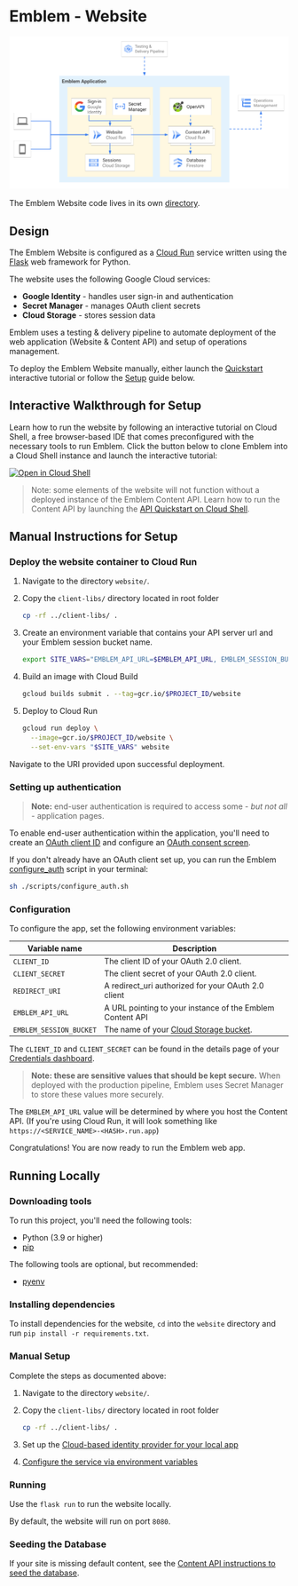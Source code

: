 # Emblem - Website

![Emblem Application architecture diagram](../docs/images/application.png)

The Emblem Website code lives in its own [directory](https://github.com/GoogleCloudPlatform/emblem/tree/main/website).

## Design

The Emblem Website is configured as a [Cloud Run](https://cloud.google.com/run) service written using the [Flask](https://flask.palletsprojects.com/en/2.0.x/) web framework for Python.

The website uses the following Google Cloud services:

* **Google Identity** - handles user sign-in and authentication
* **Secret Manager** - manages OAuth client secrets
* **Cloud Storage** - stores session data

Emblem uses a testing & delivery pipeline to automate deployment of the web application (Website & Content API) and setup of operations management.

To deploy the Emblem Website manually, either launch the [Quickstart](#quickstart) interactive tutorial or follow the [Setup](#setup) guide below.

## Interactive Walkthrough for Setup

Learn how to run the website by following an interactive tutorial on Cloud Shell, a free browser-based IDE that comes preconfigured with the necessary tools to run Emblem. Click the button below to clone Emblem into a Cloud Shell instance and launch the interactive tutorial:

[![Open in Cloud Shell](https://gstatic.com/cloudssh/images/open-btn.svg)](https://ssh.cloud.google.com/cloudshell/editor?cloudshell_git_repo=https%3A%2F%2Fgithub.com%2FGoogleCloudPlatform%2Femblem&cloudshell_tutorial=docs%2Ftutorials%2Fwebsite-quickstart.md)

> Note: some elements of the website will not function without a deployed instance of the Emblem Content API. Learn how to run the Content API by launching the [API Quickstart on Cloud Shell](https://ssh.cloud.google.com/cloudshell/editor?cloudshell_git_repo=https%3A%2F%2Fgithub.com%2FGoogleCloudPlatform%2Femblem&cloudshell_tutorial=docs%2Ftutorials%2Fapi-quickstart.md).

## Manual Instructions for Setup

### Deploy the website container to Cloud Run

1. Navigate to the directory `website/`.

1. Copy the `client-libs/` directory located in root folder

    ```sh
    cp -rf ../client-libs/ .
    ```

1. Create an environment variable that contains your API server url and your Emblem session bucket name.

    ```sh
    export SITE_VARS="EMBLEM_API_URL=$EMBLEM_API_URL, EMBLEM_SESSION_BUCKET=${EMBLEM_SESSION_BUCKET}"
    ```

1. Build an image with Cloud Build

    ```sh
    gcloud builds submit . --tag=gcr.io/$PROJECT_ID/website
    ```

1. Deploy to Cloud Run

    ```sh
    gcloud run deploy \
      --image=gcr.io/$PROJECT_ID/website \
      --set-env-vars "$SITE_VARS" website
    ```

Navigate to the URI provided upon successful deployment.

### Setting up authentication

> **Note:** end-user authentication is required to access some - _but not all_ - application pages.

To enable end-user authentication within the application, you'll need to create an [OAuth client ID](https://console.cloud.google.com/apis/credentials/oauthclient) and configure an [OAuth consent screen](https://console.cloud.google.com/apis/credentials/consent).

If you don't already have an OAuth client set up, you can run the Emblem [configure_auth](./scripts/configure_auth.sh) script in your terminal:

```sh
sh ./scripts/configure_auth.sh
```

### Configuration

To configure the app, set the following environment variables:

| **Variable name**       | **Description**                                           |
| ----------------------- | --------------------------------------------------------- |
| `CLIENT_ID`             | The client ID of your OAuth 2.0 client.               |
| `CLIENT_SECRET`         | The client secret of your OAuth 2.0 client.           |
| `REDIRECT_URI`          | A redirect_uri authorized for your OAuth 2.0 client   |
| `EMBLEM_API_URL`        | A URL pointing to your instance of the Emblem Content API |
| `EMBLEM_SESSION_BUCKET` | The name of your [Cloud Storage bucket](https://cloud.google.com/storage/docs/key-terms#buckets). |

The `CLIENT_ID` and `CLIENT_SECRET` can be found in the details page of your [Credentials dashboard](https://console.cloud.google.com/apis/credentials).

> **Note: these are sensitive values that should be kept secure.** When deployed with the production pipeline, Emblem uses Secret Manager to store these values more securely.

The `EMBLEM_API_URL` value will be determined by where you host the Content API. (If you're using Cloud Run, it will look something like `https://<SERVICE_NAME>-<HASH>.run.app`)

Congratulations! You are now ready to run the Emblem web app.

## Running Locally

### Downloading tools

To run this project, you'll need the following tools:

* Python (3.9 or higher)
* [pip](https://pypi.org/project/pip/)

The following tools are optional, but recommended:

* [pyenv](https://github.com/pyenv/pyenv)

### Installing dependencies

To install dependencies for the website, `cd` into the `website` directory and
run `pip install -r requirements.txt`.

### Manual Setup

Complete the steps as documented above:

1. Navigate to the directory `website/`.

1. Copy the `client-libs/` directory located in root folder

    ```sh
    cp -rf ../client-libs/ .
    ```

1. Set up the [Cloud-based identity provider for your local app](#setting-up-authentication)

1. [Configure the service via environment variables](#configuration)

### Running

Use the `flask run` to run the website locally.

By default, the website will run on port `8080`.

### Seeding the Database

If your site is missing default content, see the [Content API instructions to
seed the database](./content-api.md#seed-database).
